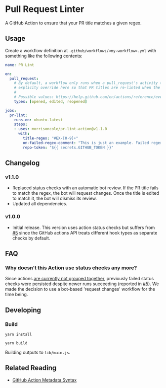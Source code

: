 # Pull Request Linter

A GitHub Action to ensure that your PR title matches a given regex.

## Usage

Create a workflow definition at `.github/workflows/<my-workflow>.yml` with something like the following contents:

```yaml
name: PR Lint

on:
  pull_request:
    # By default, a workflow only runs when a pull_request's activity type is opened, synchronize, or reopened. We
    # explicity override here so that PR titles are re-linted when the PR text content is edited.
    #
    # Possible values: https://help.github.com/en/actions/reference/events-that-trigger-workflows#pull-request-event-pull_request
    types: [opened, edited, reopened]

jobs:
  pr-lint:
    runs-on: ubuntu-latest
    steps:
    - uses: morrisoncole/pr-lint-action@v1.1.0
      with:
        title-regex: "#EX-[0-9]+"
        on-failed-regex-comment: "This is just an example. Failed regex: `%regex%`!"
        repo-token: "${{ secrets.GITHUB_TOKEN }}"

```

## Changelog

### v1.1.0

* Replaced status checks with an automatic bot review. If the PR title fails to match the regex, the bot will request changes. Once the
title is edited to match it, the bot will dismiss its review.
* Updated all dependencies.

### v1.0.0

* Initial release. This version uses action status checks but suffers from [#5](https://github.com/MorrisonCole/pr-lint-action/issues/5) since the GitHub actions API treats different hook types as separate checks by default.

## FAQ

### Why doesn't this Action use status checks any more?

Since actions [are currently not grouped together](https://github.community/t5/GitHub-Actions/duplicate-checks-on-pull-request-event/m-p/33157), previously failed status checks were persisted despite newer runs succeeding (reported in [#5](https://github.com/MorrisonCole/pr-lint-action/issues/5)). We made the decision to use a bot-based 'request changes' workflow for the time being.

## Developing

### Build

`yarn install`

`yarn build`

Building outputs to `lib/main.js`.

## Related Reading

* [GitHub Action Metadata Syntax](https://help.github.com/en/actions/automating-your-workflow-with-github-actions/metadata-syntax-for-github-actions)
